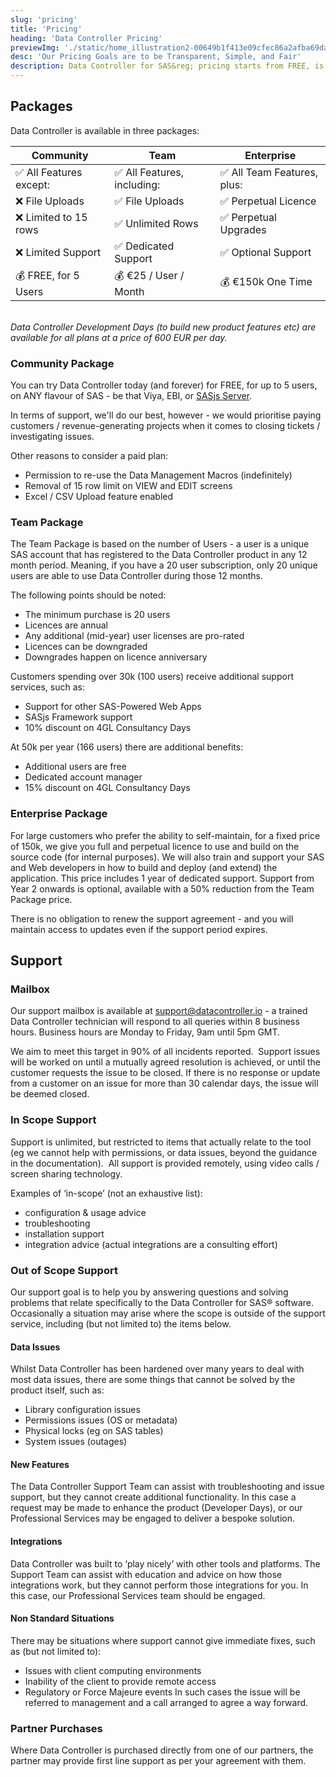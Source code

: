 ```yaml
---
slug: 'pricing'
title: 'Pricing'
heading: 'Data Controller Pricing'
previewImg: './static/home_illustration2-00649b1f413e09cfec86a2afba69dacc.png'
desc: 'Our Pricing Goals are to be Transparent, Simple, and Fair'
description: Data Controller for SAS&reg; pricing starts from FREE, is fully TRANSPARENT, and - at Enterprise Level - totally FLEXIBLE.
---
```


## Packages

Data Controller is available in three packages:

| Community | Team | Enterprise |
|---|---|---|
|✅ All Features except: | ✅ All Features, including: | ✅ All Team Features, plus:|
|❌ File Uploads | ✅ File Uploads | ✅ Perpetual Licence |
|❌ Limited to 15 rows| ✅ Unlimited Rows |✅ Perpetual Upgrades  |
|❌ Limited Support|✅ Dedicated Support| ✅ Optional Support |
|💰 FREE, for 5 Users|💰 €25 / User / Month | 💰 €150k One Time|

</br>
<i>Data Controller Development Days (to build new product features etc) are available for all plans at a price of 600 EUR per day.</i>


### Community Package

You can try Data Controller today (and forever) for FREE, for up to 5 users, on ANY flavour of SAS - be that Viya, EBI, or [SASjs Server](https://server.sasjs.io).

In terms of support, we'll do our best, however - we would prioritise paying customers / revenue-generating projects when it comes to closing tickets / investigating issues.

Other reasons to consider a paid plan:

* Permission to re-use the Data Management Macros (indefinitely)
* Removal of 15 row limit on VIEW and EDIT screens
* Excel / CSV Upload feature enabled

### Team Package

The Team Package is based on the number of Users - a user is a unique SAS account that has registered to the Data Controller product in any 12 month period. Meaning, if you have a 20 user subscription, only 20 unique users are able to use Data Controller during those 12 months.

The following points should be noted:

* The minimum purchase is 20 users
* Licences are annual
* Any additional (mid-year) user licenses are pro-rated
* Licences can be downgraded
* Downgrades happen on licence anniversary

Customers spending over 30k (100 users) receive additional support services, such as:

* Support for other SAS-Powered Web Apps
* SASjs Framework support
* 10% discount on 4GL Consultancy Days

At 50k per year (166 users) there are additional benefits:

* Additional users are free
* Dedicated account manager
* 15% discount on 4GL Consultancy Days

### Enterprise Package

For large customers who prefer the ability to self-maintain, for a fixed price of 150k, we give you full and perpetual licence to use and build on the source code (for internal purposes).  We will also train and support your SAS and Web developers in how to build and deploy (and extend) the application.  This price includes 1 year of dedicated support.  Support from Year 2 onwards is optional, available with a 50% reduction from the Team Package price.

There is no obligation to renew the support agreement - and you will maintain access to updates even if the support period expires.

## Support

### Mailbox

Our support mailbox is available at support@datacontroller.io - a trained Data Controller technician will respond to all queries within 8 business hours. Business hours are Monday to Friday, 9am until 5pm GMT.

We aim to meet this target in 90% of all incidents reported.  Support issues will be worked on until a mutually agreed resolution is achieved, or until the customer requests the issue to be closed. If there is no response or update from a customer on an issue for more than 30 calendar days, the issue will be deemed closed.

### In Scope Support

Support is unlimited, but restricted to items that actually relate to the tool (eg we cannot help with permissions, or data issues, beyond the guidance in the documentation).  All support is provided remotely, using video calls / screen sharing technology.

Examples of ‘in-scope’ (not an exhaustive list):

* configuration & usage advice
* troubleshooting
* installation support
* integration advice (actual integrations are a consulting effort)

### Out of Scope Support

Our support goal is to help you by answering questions and solving problems that relate specifically to the Data Controller for SAS® software. Occasionally a situation may arise where the scope is outside of the support service, including (but not limited to) the items below.

#### Data Issues

Whilst Data Controller has been hardened over many years to deal with most data issues, there are some things that cannot be solved by the product itself, such as:

- Library configuration issues
- Permissions issues (OS or metadata)
- Physical locks (eg on SAS tables)
- System issues (outages)

#### New Features

The Data Controller Support Team can assist with troubleshooting and issue support, but they cannot create additional functionality. In this case a request may be made to enhance the product (Developer Days), or our Professional Services may be engaged to deliver a bespoke solution.

#### Integrations

Data Controller was built to ‘play nicely’ with other tools and platforms. The Support Team can assist with education and advice on how those integrations work, but they cannot perform those integrations for you. In this case, our Professional Services team should be engaged.

#### Non Standard Situations

There may be situations where support cannot give immediate fixes, such as (but not limited to):

- Issues with client computing environments
- Inability of the client to provide remote access
- Regulatory or Force Majeure events In such cases the issue will be referred to management and a call arranged to agree a way forward.

### Partner Purchases

Where Data Controller is purchased directly from one of our partners, the partner may provide first line support as per your agreement with them.

